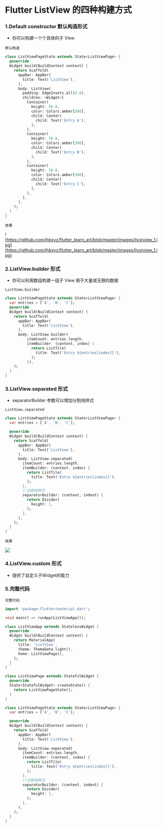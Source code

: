 # Flutter ListView 的四种构建方式
### 1.Default constructor 默认构造形式
* 你可以构建一个个具体的子 View 

`默认构造`

```Dart
class ListViewPageState extends State<ListViewPage> {
  @override
  Widget build(BuildContext context) {
    return Scaffold(
      appBar: AppBar(
        title: Text('ListView'),
      ),
      body: ListView(
        padding: EdgeInsets.all(8.0),
        children: <Widget>[
          Container(
            height: 50.0,
            color: Colors.amber[500],
            child: Center(
              child: Text('Entry A'),
            ),
          ),
          Container(
            height: 50.0,
            color: Colors.amber[300],
            child: Center(
              child: Text('Entry B'),
            ),
          ),
          Container(
            height: 50.0,
            color: Colors.amber[100],
            child: Center(
              child: Text('Entry C'),
            ),
          ),
        ],
      ),
    );
  }
}
```

`效果`

![https://github.com/jhbxyz/flutter_learn_art/blob/master/images/livstview_1.jpg](https://github.com/jhbxyz/flutter_learn_art/blob/master/images/livstview_1.jpg)

### 2.ListView.builder 形式

- 你可以利用数组构建一组子 View 用于大量或无限的数据

`ListView.builder`

```Dart
class ListViewPageState extends State<ListViewPage> {
  var entries = ['A', 'B', 'C'];
  @override
  Widget build(BuildContext context) {
    return Scaffold(
      appBar: AppBar(
        title: Text('ListView'),
      ),
      body: ListView.builder(
          itemCount: entries.length,
          itemBuilder: (context, index) {
            return ListTile(
              title: Text('Entry ${entries[index]}'),
            );
          }),
    );
  }
}
```

### 3.ListView.separated 形式

- separatorBuilder 参数可以增加分割线样式

`ListView.separated`

```Dart
class ListViewPageState extends State<ListViewPage> {
  var entries = ['A', 'B', 'C'];

  @override
  Widget build(BuildContext context) {
    return Scaffold(
      appBar: AppBar(
        title: Text('ListView'),
      ),
      body: ListView.separated(
        itemCount: entries.length,
        itemBuilder: (context, index) {
          return ListTile(
            title: Text('Entry ${entries[index]}'),
          );
        },
        //分割线样式
        separatorBuilder: (context, indext) {
          return Divider(
            height: 1,
          );
        },
      ),
    );
  }
}
```

`效果`

![](https://github.com/jhbxyz/flutter_learn_art/blob/master/images/listview_2.png)

### 4.ListView.custom 形式

* 提供了自定义子Widget的能力



### 5.完整代码
`完整代码`

```Dart
import 'package:flutter/material.dart';

void main() => runApp(ListViewApp());

class ListViewApp extends StatelessWidget {
  @override
  Widget build(BuildContext context) {
    return MaterialApp(
      title: 'ListView',
      theme: ThemeData.light(),
      home: ListViewPage(),
    );
  }
}

class ListViewPage extends StatefulWidget {
  @override
  State<StatefulWidget> createState() {
    return ListViewPageState();
  }
}

class ListViewPageState extends State<ListViewPage> {
  var entries = ['A', 'B', 'C'];

  @override
  Widget build(BuildContext context) {
    return Scaffold(
      appBar: AppBar(
        title: Text('ListView'),
      ),
      body: ListView.separated(
        itemCount: entries.length,
        itemBuilder: (context, index) {
          return ListTile(
            title: Text('Entry ${entries[index]}'),
          );
        },
        //分割线样式
        separatorBuilder: (context, indext) {
          return Divider(
            height: 1,
          );
        },
      ),
    );
  }
}
```



 